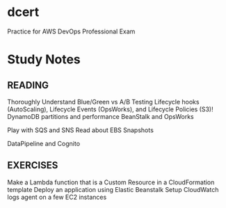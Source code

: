 # dcert
Practice for AWS DevOps Professional Exam

# Study Notes

## READING
Thoroughly Understand Blue/Green vs A/B Testing 
Lifecycle hooks (AutoScaling), Lifecycle Events (OpsWorks), and Lifecycle Policies (S3)!
DynamoDB partitions and performance
BeanStalk and OpsWorks

Play with SQS and SNS
Read about EBS Snapshots

DataPipeline and Cognito

## EXERCISES
Make a Lambda function that is a Custom Resource in a CloudFormation template
Deploy an application using Elastic Beanstalk
Setup CloudWatch logs agent on a few EC2 instances


